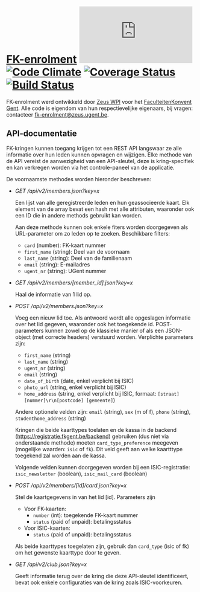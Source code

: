 # [FK-enrolment](https://registratie.fkgent.be) [![Analytics](https://ga-beacon.appspot.com/UA-25444917-6/ZeusWPI/FK-enrolment/README.md?pixel)](https://github.com/igrigorik/ga-beacon) [![Code Climate](https://codeclimate.com/github/ZeusWPI/FK-enrolment/badges/gpa.svg)](https://codeclimate.com/github/ZeusWPI/FK-enrolment) [![Coverage Status](https://coveralls.io/repos/ZeusWPI/FK-enrolment/badge.svg?branch=master&service=github)](https://coveralls.io/github/ZeusWPI/FK-enrolment?branch=master) [![Build Status](https://travis-ci.org/ZeusWPI/FK-enrolment.png?branch=master)](https://travis-ci.org/ZeusWPI/FK-enrolment)



FK-enrolment werd ontwikkeld door [Zeus WPI](http://zeus.ugent.be) voor het [FaculteitenKonvent Gent](http://fkgent.be).
Alle code is eigendom van hun respectievelijke eigenaars, bij vragen: contacteer fk-enrolment@zeus.ugent.be.

## API-documentatie

FK-kringen kunnen toegang krijgen tot een REST API langswaar ze alle informatie over hun leden kunnen opvragen en wijzigen. Elke methode van de API vereist de aanwezigheid van een API-sleutel, deze is kring-specifiek en kan verkregen worden via het controle-paneel van de applicatie.

De voornaamste methodes worden hieronder beschreven:

*   *GET /api/v2/members.json?key=x*

    Een lijst van alle geregistreerde leden en hun geassocieerde kaart. Elk element
    van de array bevat een hash met alle attributen, waaronder ook een ID die in andere
    methods gebruikt kan worden.

    Aan deze methode kunnen ook enkele fiters worden doorgegeven als URL-parameter om zo leden op te zoeken. Beschikbare filters:

    * ``card`` (number): FK-kaart nummer
    * ``first_name`` (string): Deel van de voornaam
    * ``last_name`` (string): Deel van de familienaam
    * ``email`` (string): E-mailadres
    * ``ugent_nr`` (string): UGent nummer

*   *GET /api/v2/members/[member_id].json?key=x*

    Haal de informatie van 1 lid op.

*   *POST /api/v2/members.json?key=x*

    Voeg een nieuw lid toe. Als antwoord wordt alle opgeslagen informatie over het lid gegeven, waaronder ook het toegekende id. POST-parameters kunnen zowel op de klassieke manier of als een JSON-object (met correcte headers) verstuurd worden. Verplichte parameters zijn:

    * ``first_name`` (string)
    * ``last_name`` (string)
    * ``ugent_nr`` (string)
    * ``email`` (string)
    * ``date_of_birth`` (date, enkel verplicht bij ISIC)
    * ``photo_url`` (string, enkel verplicht bij ISIC)
    * ``home_address`` (string, enkel verplicht bij ISIC,
      formaat: ``[straat] [nummer]\r\n[postcode] [gemeente]``)

    Andere optionele velden zijn:
    ``email`` (string), ``sex`` (m of f), ``phone`` (string), ``studenthome_address`` (string)

    Kringen die beide kaarttypes toelaten en de kassa in de backend (https://registratie.fkgent.be/backend)
    gebruiken (dus niet via onderstaande methode) moeten ``card_type_preference`` meegeven
    (mogelijke waarden: ``isic`` of ``fk``). Dit veld geeft aan welke kaartttype toegekend zal worden
    aan de kassa.

    Volgende velden kunnen doorgegeven worden bij een ISIC-registratie:
    ``isic_newsletter`` (boolean), ``isic_mail_card`` (boolean)

*   *POST /api/v2/members/[id]/card.json?key=x*

    Stel de kaartgegevens in van het lid [id]. Parameters zijn

    * Voor FK-kaarten:
      * ``number`` (int): toegekende FK-kaart nummer
      * ``status`` (paid of unpaid): betalingsstatus
    * Voor ISIC-kaarten:
      * ``status`` (paid of unpaid): betalingsstatus

    Als beide kaarttypes toegelaten zijn, gebruik dan ``card_type`` (isic of fk)
    om het gewenste kaarttype door te geven.

*   *GET /api/v2/club.json?key=x*

    Geeft informatie terug over de kring die deze API-sleutel identificeert, bevat ook enkele configuraties van de kring zoals ISIC-voorkeuren.
